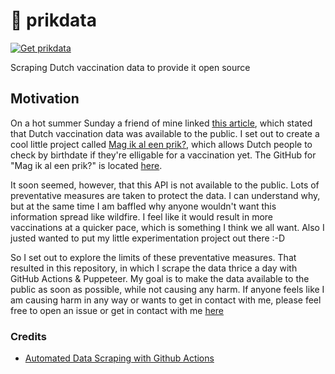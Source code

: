 # 💉 prikdata

[![Get prikdata](https://github.com/jochemkeller/prikdata/actions/workflows/scrape.yml/badge.svg)](https://github.com/jochemkeller/prikdata/actions/workflows/scrape.yml)

Scraping Dutch vaccination data to provide it open source

## Motivation

On a hot summer Sunday a friend of mine linked [this article](https://jaapm.medium.com/ios-vaccinatie-widget-41e316905275), which stated that Dutch vaccination data was available to the public. I set out to create a cool little project called [Mag ik al een prik?](https://magikal.eenprik.nl/), which allows Dutch people to check by birthdate if they're elligable for a vaccination yet. The GitHub for "Mag ik al een prik?" is located [here](https://github.com/jochemkeller/magikaleenprik).

It soon seemed, however, that this API is not available to the public. Lots of preventative measures are taken to protect the data. I can understand why, but at the same time I am baffled why anyone wouldn't want this information spread like wildfire. I feel like it would result in more vaccinations at a quicker pace, which is something I think we all want. Also I justed wanted to put my little experimentation project out there :-D

So I set out to explore the limits of these preventative measures. That resulted in this repository, in which I scrape the data thrice a day with GitHub Actions & Puppeteer. My goal is to make the data available to the public as soon as possible, while not causing any harm. If anyone feels like I am causing harm in any way or wants to get in contact with me, please feel free to open an issue or get in contact with me [here](https://jochemkeller.nl/contact/)

### Credits

- [Automated Data Scraping with Github Actions](https://www.swyx.io/github-scraping/)

